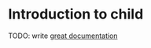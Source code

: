 # Introduction to child

TODO: write [great documentation](http://jacobian.org/writing/what-to-write/)
